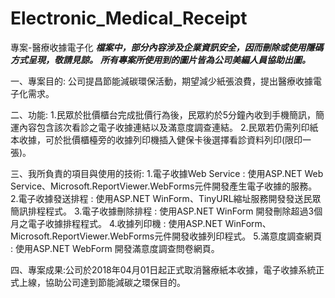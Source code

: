 # Electronic_Medical_Receipt
專案-醫療收據電子化
***檔案中，部分內容涉及企業資訊安全，因而刪除或使用隱碼方式呈現，敬請見諒。***
***所有專案所使用到的圖片皆為公司美編人員協助出圖。***

一、專案目的:
公司提昌節能減碳環保活動，期望減少紙張浪費，提出醫療收據電子化需求。

二、功能:
1.民眾於批價櫃台完成批價行為後，民眾約於5分鐘內收到手機簡訊，簡運內容包含該次看診之電子收據連結以及滿意度調查連結。
2.民眾若仍需列印紙本收據，可於批價櫃檯旁的收據列印機插入健保卡後選擇看診資料列印(限印一張)。

三、我所負責的項目與使用的技術:
1.電子收據Web Service : 使用ASP.NET Web Service、Microsoft.ReportViewer.WebForms元件開發產生電子收據的服務。
2.電子收據發送排程 : 使用ASP.NET WinForm、TinyURL縮址服務開發發送民眾簡訊排程程式。
3.電子收據刪除排程 : 使用ASP.NET WinForm 開發刪除超過3個月之電子收據排程程式。
4.收據列印機 : 使用ASP.NET WinForm、Microsoft.ReportViewer.WebForms元件開發收據列印程式。
5.滿意度調查網頁 : 使用ASP.NET WebForm 開發滿意度調查問卷網頁。

四、專案成果:公司於2018年04月01日起正式取消醫療紙本收據，電子收據系統正式上線，協助公司達到節能減碳之環保目的。

